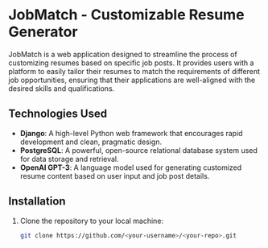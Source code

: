 # JobMatch - Customizable Resume Generator

JobMatch is a web application designed to streamline the process of customizing resumes based on specific job posts. It provides users with a platform to easily tailor their resumes to match the requirements of different job opportunities, ensuring that their applications are well-aligned with the desired skills and qualifications.

## Technologies Used

- **Django**: A high-level Python web framework that encourages rapid development and clean, pragmatic design.
- **PostgreSQL**: A powerful, open-source relational database system used for data storage and retrieval.
- **OpenAI GPT-3**: A language model used for generating customized resume content based on user input and job post details.

## Installation

1. Clone the repository to your local machine:

   ```bash
   git clone https://github.com/<your-username>/<your-repo>.git

